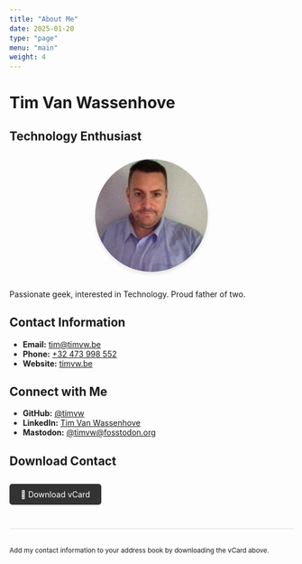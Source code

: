 ```yaml
---
title: "About Me"
date: 2025-01-20
type: "page"
menu: "main"
weight: 4
---
```


# Tim Van Wassenhove

## Technology Enthusiast

<div style="text-align: center; margin: 2em 0;">
    <img src="/images/tim-avatar.png" alt="Tim Van Wassenhove" style="width: 200px; height: 200px; border-radius: 50%; box-shadow: 0 4px 6px rgba(0,0,0,0.1);">
</div>

Passionate geek, interested in Technology. Proud father of two.

## Contact Information

- **Email:** [tim@timvw.be](mailto:tim@timvw.be)
- **Phone:** [+32 473 998 552](tel:+32473998552)
- **Website:** [timvw.be](https://timvw.be/)

## Connect with Me

- **GitHub:** [@timvw](https://github.com/timvw)
- **LinkedIn:** [Tim Van Wassenhove](https://www.linkedin.com/in/timvanwassenhove)
- **Mastodon:** [@timvw@fosstodon.org](https://fosstodon.org/@timvw)

## Download Contact

<div style="margin: 2em 0;">
    <a href="/tim-van-wassenhove.vcf" download style="display: inline-block; padding: 10px 20px; background-color: #333; color: white; text-decoration: none; border-radius: 5px; transition: background-color 0.3s;">
        📇 Download vCard
    </a>
</div>

<div style="margin-top: 3em; padding-top: 2em; border-top: 1px solid #ddd;">
    <small>Add my contact information to your address book by downloading the vCard above.</small>
</div>